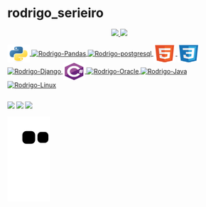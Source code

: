 # rodrigo_serieiro
<div align="center">
  <a href="https://github.com/rafaballerini">
  <img height="180em" src="https://github-readme-stats.vercel.app/api?username=rodrigo-serieiro&show_icons=true&theme=algolia&include_all_commits=true&count_private=true"/>
  <img height="180em" src="https://github-readme-stats.vercel.app/api/top-langs/?username=rodrigo-serieiro&layout=compact&langs_count=7&theme=algolia"/>
</div>
<div style="display: inline_block"><br>
  <img align="center" alt="Rodrigo-Python" height="40" width="50" src="https://raw.githubusercontent.com/devicons/devicon/master/icons/python/python-original.svg">
  <img align="center" alt="Rodrigo-Pandas" height="40" width="50" 
  <img src="https://cdn.jsdelivr.net/gh/devicons/devicon/icons/pandas/pandas-original-wordmark.svg" />
  <img align="center" alt="Rodrigo-postgresql" height="40" width="50" <img src="https://cdn.jsdelivr.net/gh/devicons/devicon/icons/postgresql/postgresql-original-wordmark.svg" />
  <img align="center" alt="Rodrigo-HTML" height="40" width="50" src="https://raw.githubusercontent.com/devicons/devicon/master/icons/html5/html5-original.svg">
  <img align="center" alt="Rodrigo-CSS" height="40" width="50"
  src="https://raw.githubusercontent.com/devicons/devicon/master/icons/css3/css3-original.svg">
  <img align="center" alt="Rodrigo-Django" height="40" width="50" 
  <img src="https://cdn.jsdelivr.net/gh/devicons/devicon/icons/django/django-plain-wordmark.svg" />
  <img align="center" alt="Rodrigo-Csharp" height="40" width="50" src="https://raw.githubusercontent.com/devicons/devicon/master/icons/csharp/csharp-original.svg">
  <img align="center" alt="Rodrigo-Oracle" height="40" width="50"
  <img src="https://cdn.jsdelivr.net/gh/devicons/devicon/icons/oracle/oracle-original.svg" />
  <img align="center" alt="Rodrigo-Java" height="40" width="50"
  <img src="https://cdn.jsdelivr.net/gh/devicons/devicon/icons/java/java-original-wordmark.svg" />
  <img align="center" alt="Rodrigo-Linux" height="40" width="50"
  <img src="https://cdn.jsdelivr.net/gh/devicons/devicon/icons/linux/linux-original.svg" />
</div>
  
  ##
 
<div> 
  <a href="https://www.instagram.com/rodrigo.serieiro/" target="_blank"><img src="https://img.shields.io/badge/-Instagram-%23E4405F?style=for-the-badge&logo=instagram&logoColor=white" target="_blank"></a>
  <a href = "mailto:rodrigoserieiro@gmail.com"><img src="https://img.shields.io/badge/-Gmail-%23333?style=for-the-badge&logo=gmail&logoColor=white" target="_blank"></a>
  <a href="https://www.linkedin.com/in/rodrigo-serieiro/" target="_blank"><img src="https://img.shields.io/badge/-LinkedIn-%230077B5?style=for-the-badge&logo=linkedin&logoColor=white" target="_blank"></a> 
 
  ![Snake animation](https://github.com/rafaballerini/rafaballerini/blob/output/github-contribution-grid-snake.svg)
 
</div>
